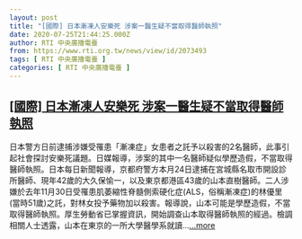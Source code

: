 ```yaml
---
layout: post
title: "[國際] 日本漸凍人安樂死 涉案一醫生疑不當取得醫師執照"
date: 2020-07-25T21:44:25.000Z
author: RTI 中央廣播電臺
from: https://www.rti.org.tw/news/view/id/2073493
tags: [ RTI 中央廣播電臺 ]
categories: [ RTI 中央廣播電臺 ]
---
```

<!--1595713465000-->
[[國際] 日本漸凍人安樂死 涉案一醫生疑不當取得醫師執照](https://www.rti.org.tw/news/view/id/2073493)
------

<div>
日本警方日前逮捕涉嫌受罹患「漸凍症」女患者之託予以殺害的2名醫師，此事引起社會探討安樂死議題。日媒報導，涉案的其中一名醫師疑似學歷造假，不當取得醫師執照。日本每日新聞報導，京都府警方本月24日逮捕在宮城縣名取市開設診所醫師、現年42歲的大久保愉一，以及東京都港區43歲的山本直樹醫師。二人涉嫌於去年11月30日受罹患肌萎縮性脊髓側索硬化症(ALS，俗稱漸凍症)的林優里(當時51歲)之託，對林女投予藥物加以殺害。報導說，山本可能是學歷造假，不當取得醫師執照。厚生勞動省已掌握資訊，開始調查山本取得醫師執照的經過。檢調相關人士透露，山本在東京的一所大學醫學系就讀...<a target="_blank" href="https://www.rti.org.tw/news/view/id/2073493">...more</a>
</div>
